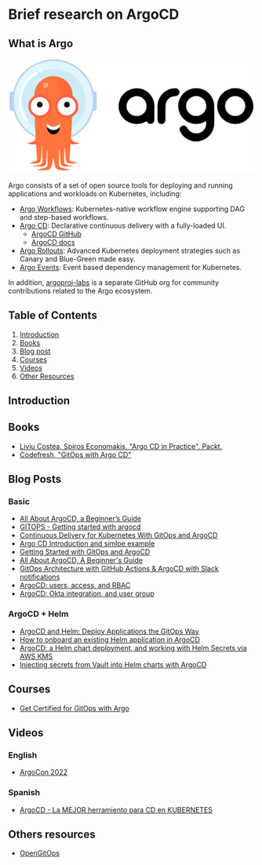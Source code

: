# Brief research on ArgoCD

## What is Argo

![Argo Image](images/argo-horizontal-color.png)

Argo consists of a set of open source tools for deploying and running applications and workloads on Kubernetes, including:

* [Argo Workflows](https://argoproj.github.io/workflows/): Kubernetes-native workflow engine supporting DAG and step-based workflows.
* [Argo CD](https://argoproj.github.io/cd/): Declarative continuous delivery with a fully-loaded UI.
  * [ArgoCD GitHub](https://github.com/argoproj/argo-cd/)
  * [ArgoCD docs](https://argo-cd.readthedocs.io/en/stable/)
* [Argo Rollouts](https://argoproj.github.io/rollouts/): Advanced Kubernetes deployment strategies such as Canary and Blue-Green made easy.
* [Argo Events](https://argoproj.github.io/events/): Event based dependency management for Kubernetes.

In addition, [argoproj-labs](https://github.com/argoproj-labs) is a separate GitHub org for community contributions related to the Argo ecosystem.

## Table of Contents

1. [Introduction](#introduction)
2. [Books](#books)
3. [Blog post](#blog)
4. [Courses](#courses)
5. [Videos](#videos)
6. [Other Resources](#others-resources)

## Introduction <a name="introduction"></a>

## Books <a name="books"></a>

* [Liviu Costea, Spiros Economakis, "Argo CD in Practice". Packt.](https://www.packtpub.com/product/argo-cd-in-practice/9781803233321)
* [Codefresh, "GitOps with Argo CD"](https://codefresh.io/)

## Blog Posts <a name="blog"></a>

### Basic

* [All About ArgoCD, a Beginner’s Guide](https://dev.to/abhinavd26/all-about-argocd-a-beginners-guide-33c9)
* [GITOPS - Getting started with argocd](https://vzilla.co.uk/vzilla-blog/gitops-getting-started-with-argocd)
* [Continuous Delivery for Kubernetes With GitOps and ArgoCD](https://betterprogramming.pub/continuous-delivery-for-kubernetes-with-gitops-and-argocd-589bea494f44)
* [Argo CD Introduction and simlpe example](https://aws.plainenglish.io/argo-cd-introduction-and-simple-example-4e44f086421e)
* [Getting Started with GitOps and ArgoCD](https://dev.to/codefreshio/getting-started-with-gitops-and-argo-cd-1j2f)
* [All About ArgoCD, A Beginner's Guide](https://dev.to/abhinavd26/all-about-argocd-a-beginners-guide-33c9)
* [GitOps Architecture with GitHub Actions & ArgoCD with Slack notifications](https://abvijaykumar.medium.com/chapter-4-gitops-architecture-with-github-actions-argocd-with-slack-notifications-729ace2d7db4)
* [ArgoCD: users, access, and RBAC](https://dev.to/setevoy/argocd-users-access-and-rbac-kh)
* [ArgoCD: Okta integration, and user group](https://dev.to/codefreshio/getting-started-with-gitops-and-argo-cd-1j2f)


### ArgoCD + Helm

* [ArgoCD and Helm: Deploy Applications the GitOps Way](https://dev.to/pavanbelagatti/argo-cd-and-helm-deploy-applications-the-gitops-way-22ae)
* [How to onboard an existing Helm application in ArgoCD](https://www.aviator.co/blog/how-to-onboard-an-existing-helm-application-in-argocd/)
* [ArgoCD: a Helm chart deployment, and working with Helm Secrets via AWS KMS](https://dev.to/setevoy/argocd-a-helm-chart-deployment-and-working-with-helm-secrets-via-aws-kms-34il)
* [Injecting secrets from Vault into Helm charts with ArgoCD](https://dev.to/luafanti/injecting-secrets-from-vault-into-helm-charts-with-argocd-49k)



## Courses <a name="courses"></a>

* [Get Certified for GitOps with Argo](https://learning.codefresh.io/)

## Videos <a name="videos"></a>

### English
* [ArgoCon 2022](https://youtube.com/playlist?list=PLj6h78yzYM2MbKazKesjAx4jq56pnz1XE)

### Spanish

* [ArgoCD - La MEJOR herramiento para CD en KUBERNETES](https://www.youtube.com/watch?v=e6Wmu77HoV8)

## Others resources <a name="others_resources"></a>
* [OpenGitOps](https://opengitops.dev/)